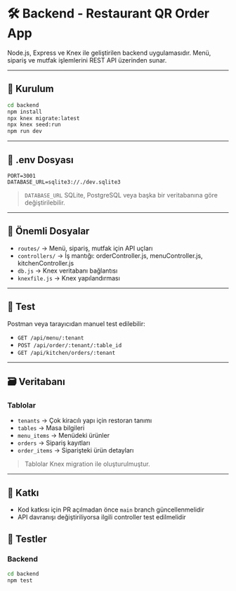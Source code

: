 # 🛠️ Backend - Restaurant QR Order App

Node.js, Express ve Knex ile geliştirilen backend uygulamasıdır. Menü, sipariş ve mutfak işlemlerini REST API üzerinden sunar.

---

## 🚀 Kurulum

```bash
cd backend
npm install
npx knex migrate:latest
npx knex seed:run
npm run dev
```

---

## 🔐 .env Dosyası

```env
PORT=3001
DATABASE_URL=sqlite3://./dev.sqlite3
```

> `DATABASE_URL` SQLite, PostgreSQL veya başka bir veritabanına göre değiştirilebilir.

---

## 📁 Önemli Dosyalar

- `routes/` → Menü, sipariş, mutfak için API uçları
- `controllers/` → İş mantığı: orderController.js, menuController.js, kitchenController.js
- `db.js` → Knex veritabanı bağlantısı
- `knexfile.js` → Knex yapılandırması

---

## 🧪 Test

Postman veya tarayıcıdan manuel test edilebilir:

- `GET /api/menu/:tenant`
- `POST /api/order/:tenant/:table_id`
- `GET /api/kitchen/orders/:tenant`

---

## 🗃️ Veritabanı

### Tablolar

- `tenants` → Çok kiracılı yapı için restoran tanımı
- `tables` → Masa bilgileri
- `menu_items` → Menüdeki ürünler
- `orders` → Sipariş kayıtları
- `order_items` → Siparişteki ürün detayları

> Tablolar Knex migration ile oluşturulmuştur.

---

## 📌 Katkı

- Kod katkısı için PR açılmadan önce `main` branch güncellenmelidir
- API davranışı değiştiriliyorsa ilgili controller test edilmelidir

## 🧪 Testler

### Backend
```bash
cd backend
npm test
```
